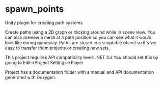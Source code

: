 # spawn_points
Unity plugin for creating path systems.

Create paths using a 2D graph or clicking around while in scene view.
You can also preview a mesh at a path position so you can see what it would
look like during gameplay.
Paths are stored in a scriptable object so it's ver easy to transfer them
projects or creating new sets.

This project requires API compatibility level: .NET 4.x
You should set this by going to Edit->Project Settings->Player

Project has a documentation folder with a manual and API documentation
generated with Doxygen.